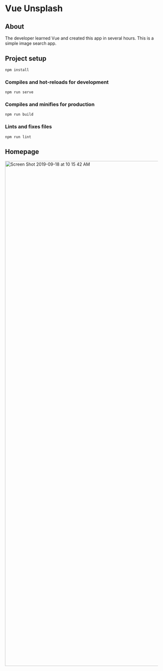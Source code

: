 # Vue Unsplash

## About

The developer learned Vue and created this app in several hours. This is a simple image search app.

## Project setup
```
npm install
```

### Compiles and hot-reloads for development
```
npm run serve
```

### Compiles and minifies for production
```
npm run build
```

### Lints and fixes files
```
npm run lint
```

## Homepage

<img width="1658" alt="Screen Shot 2019-09-18 at 10 15 42 AM" src="https://user-images.githubusercontent.com/39716292/65166107-4d661600-d9fd-11e9-9ad5-7eda353ada00.png">


